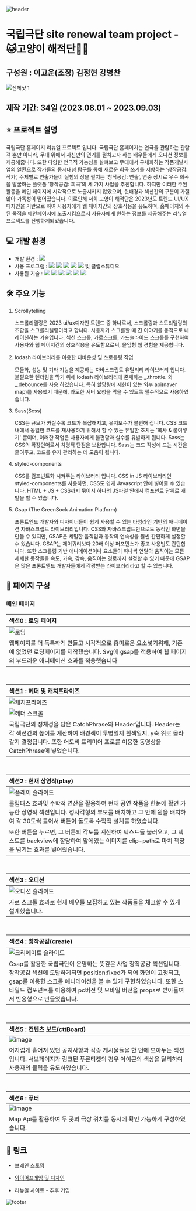 ![header](https://capsule-render.vercel.app/api?type=waving&color=0:665dff,100:5ee4ff&height=300&section=header&text=고양이%20해적단&fontSize=90&fontColor=ffffff)

# 국립극단 site renewal team project - 🐱고양이 해적단🏴‍☠️

## 구성원 : 이고운(조장) 김정현 강병찬
![전체샷 1](https://github.com/Kangbcgit/NationalTheaterCompanyRenewal/assets/85141928/d94d45bf-5991-450f-bcac-5e841c6169ae)

## 제작 기간: 34일 (2023.08.01 ~ 2023.09.03)

## ⭐️ 프로젝트 설명
  국립극단 홈페이지 리뉴얼 프로젝트 입니다. 국립극단 홈페이지는 연극을 관람하는 관람객 뿐만 아니라, 무대 위에서 자신만의 연기를 펼치고자 하는 배우들에게 오디션 정보를 제공해줍니다. 또한 다양한 연극적 가능성을 살펴보고 무대에서 구체화하는 작품개발사업의 일환으로 작가들의 동시대성 탐구를 통해 새로운 희곡 쓰기를 지향하는 ‘창작공감: 작가’, 주제별로 연출가들이 실험의 장을 펼치는 ‘창작공감: 연출’, 연중 상시로 우수 희곡을 발굴하는 플랫폼 ‘창작공감: 희곡’의 세 가지 사업을 추진합니다. 하지만 이러한 주된 활동을 메인 페이지에 시각적으로 노출시키지 않았으며, 뒷배경과 섹션간의 구분이 가질 않아 가독성이 떨어졌습니다. 이로인해 저희 고양이 해적단은 2023년도 트렌드 UI/UX 디자인을 기반으로 하여 사용자에게 웹 페이지간의 상호작용을 유도하며, 홈페이지의 주된 목적을 메인페이지에 노출시킴으로서 사용자에게 원하는 정보를 제공해주는 리뉴얼 프로젝트를 진행하게되었습니다.

  
## 💻 개발 환경
+ 개발 환경 : <img src="https://img.shields.io/badge/windows10-0078D6?style=flat-square&logo=windows10&logoColor=white"/>
+ 사용 프로그램 : <img src="https://img.shields.io/badge/Vs code-007ACC?style=flat-square&logo=visualstudiocode&logoColor=white"/> <img src="https://img.shields.io/badge/Photoshop-31A8FF?style=flat-square&logo=adobephotoshop&logoColor=white"/> <img src="https://img.shields.io/badge/figma-F24E1E?style=flat-square&logo=figma&logoColor=white"/> <img src="https://img.shields.io/badge/Illustrator-FF9A00?style=flat-square&logo=adobeillustrator&logoColor=white"/> <img src="https://img.shields.io/badge/PremierePro-9999FF?style=flat-square&logo=adobepremierepro&logoColor=white"/> 및 클립스튜디오
+ 사용된 기술 :
  <img src="https://img.shields.io/badge/React-61DAFB?style=flat-square&logo=react&logoColor=white"/> <img src="https://img.shields.io/badge/Sass-CC6699?style=flat-square&logo=sass&logoColor=white"/> <img src="https://img.shields.io/badge/StyledComponents-DB7093?style=flat-square&logo=styledcomponents&logoColor=white"/> <img src="https://img.shields.io/badge/Lodash-3492FF?style=flat-square&logo=lodash&logoColor=white"/> <img src="https://img.shields.io/badge/Gsap-88CE02?style=flat-square&logo=greensock&logoColor=white"/> <img src="https://img.shields.io/badge/Naver API-03C75A?style=flat-square&logo=naver&logoColor=white"/>

## 🛠️ 주요 기능
1. Scrollytelling
   
    스크롤리텔링은 2023 ui/ux디자인 트렌드 중 하나로서, 스크롤링과 스토리텔링의 조합을 스크롤리텔링이라고 합니다. 사용자가 스크롤할 때 긴 이야기를 동적으로 내레이션하는 기술입니다. 섹션 스크롤, 가로스크롤, 카드슬라이드 스크롤를 구현하여 사용자와 웹 페이지간의 상호작용을 유도함으로써, 몰입형 웹 경험을 제공합니다.
   
2. lodash 라이브러리를 이용한 디바운싱 및 쓰로틀링 작업

    모듈화, 성능 및 기타 기능을 제공하는 자바스크립트 유틸리티 라이브러리 입니다. 불필요한 렌더링을 막기 위해 lodash 라이브러리에 존재하는 _.throttle. 와 _.debounce를 사용 하였습니다. 특히 할당량에 제한이 있는 외부 api(naver map)를 사용했기 때문에, 과도한 서버 요청을 막을 수 있도록 필수적으로 사용하였습니다.
   
3. Sass(Scss)

    CSS는 규모가 커질수록 코드가 복잡해지고, 유지보수가 불편해 집니다. CSS 코드 내에서 동일한 코드를 재사용하기 위해서 할 수 있는 유일한 조치는 '복사 & 붙여넣기' 뿐이며, 이러한 작업은 사용자에게 불편함과 실수를 유발하게 됩니다. Sass는 CSS의 확장언어로서 치명적 단점을 보완합니다. Sass는 코드 작성에 드는 시간을 줄여주고, 코드를 유지 관리하는 데 도움이 됩니다.

4. styled-components

    CSS를 컴포넌트화 시켜주는 라이브러리 입니다. CSS in JS 라이브러리인 styled-components를 사용하면, CSS도 쉽게 Javascript 안에 넣어줄 수 있습니다. HTML + JS + CSS까지 묶어서 하나의 JS파일 안에서 컴포넌트 단위로 개발을 할 수 있습니다.
   
5. Gsap (The GreenSock Animation Platform)

    프론트엔드 개발자와 디자이너들이 쉽게 사용할 수 있는 타임라인 기반의 애니메이션 자바스크립트 라이브러리입니다. CSS와 자바스크립트만으로도 동적인 화면을 만들 수 있지만, GSAP은 세밀한 움직임과 동작의 연속성을 훨씬 간편하게 설정할 수 있습니다. GSAP는 제이쿼리보다 20배 이상 퍼포먼스가 좋고 사용법도 간단합니다. 또한 스크롤링 기반 애니메이션이나 요소들이 하나씩 연달아 움직이는 모든 세세한 동작들을 속도, 가속, 감속, 움직이는 경로까지 설정할 수 있기 때문에 GSAP은 많은 프론트엔드 개발자들에게 각광받는 라이브러리라고 할 수 있습니다.

## 👀 페이지 구성
 ### 메인 페이지
  |섹션0 : 로딩 페이지|
  |:---|
  |![로딩](https://github.com/Kangbcgit/NationalTheaterCompanyRenewal/assets/85141928/2da66164-7f1a-4d1a-b146-35f7235d66ce)|
  |웹페이지를 더 독특하게 만들고 시각적으로 흥미로운 요소넣기위해, 기존에 없었던 로딩페이지를 제작했습니다. Svg에 gsap를 적용하여 ​웹 페이지의 부드러운 애니메이션 효과를 적용햇습니다 |

<br>

  |섹션1 : 헤더 및 캐치프라이즈|
  |:---|
  |![캐치프라이즈](https://github.com/Kangbcgit/NationalTheaterCompanyRenewal/assets/85141928/1de3a640-ded8-4e6e-baec-cb6d557b4537)|
  |![헤더 스크롤](https://github.com/Kangbcgit/NationalTheaterCompanyRenewal/assets/85141928/7cdf37fd-d61b-4c28-8d91-d4f87a9d6130)|
  |국립극단의 정체성을 담은 CatchPhrase와 Header입니다. Header는 각 섹션간의 높이를 계산하여 배경색이 투명일지 흰색일지, y축 위로 올라갈지 결정됩니다. 또한 어도비 프리미어 프로를 이용한 동영상을 CatchPhrase에 넣었습니다.|

<br>

  |섹션2 : 현재 상영작(play)|
  |:---|
  |![플레이 슬라이드](https://github.com/Kangbcgit/NationalTheaterCompanyRenewal/assets/85141928/cce43ca1-87d1-4f42-a058-de16f1004101)|
  |클립패스 효과및 수학적 연산을 활용하여 현재 공연 작품을 한눈에 확인 가능한 상영작 섹션입니다. 정사각형의 부모를 배치하고 그 안에 원을 배치하여 각 30도씩 틀어서 버튼이 돌도록 수학적 설계를 하였습니다.
   또한 버튼을 누르면, 그 버튼의 각도를 계산하여 텍스트들 불러오고, 그 텍스트를 backview에 할당하여 앞에있는 이미지를 clip-path로 마치 책장을 넘기는 효과를 넣어줬습니다.|
  
<br>

  |섹션3 : 오디션|
  |:---|
  |![오디션 슬라이드](https://github.com/Kangbcgit/NationalTheaterCompanyRenewal/assets/85141928/ece332d8-855d-46af-ab8f-fb92e115e7e3)|
  |가로 스크롤 효과로 현재 배우를 모집하고 있는 작품들을 체크할 수 있게 설계했습니다.|
    
<br>

  |섹션4 : 창작공감(create)|
  |:---|
  |![크리에이트 슬라이드](https://github.com/Kangbcgit/NationalTheaterCompanyRenewal/assets/85141928/5bed65b4-d11f-4a13-a8dd-e6d274a7d3b9)|
  |Gsap를 활용한 국립극단이 운영하는 뜻깊은 사업 창작공감 섹션입니다. 창작공감 섹션에 도달하게되면 position:fixed가 되어 화면이 고정되고, gsap를 이용한 스크롤 애니메이션을 볼 수 있게 구현하였습니다. 또한 스타일드 컴포넌트를 이용하여 pc버전 및 모바일 버전을 props로 받아들여서 반응형으로 만들었습니다.|

<br>

  |섹션5 : 컨텐츠 보드(cttBoard)|
  |:---|
  |![image](https://github.com/Kangbcgit/NationalTheaterCompanyRenewal/assets/85141928/42ee4d79-206e-45f8-b769-b34be7cdf7bf)|
  |어지럽게 흩어져 있던 공지사항과 각종 게시물들을 한 번에 모아두는 섹션입니다. 서브페이지가 링크된 푸른티켓의 경우 아이콘의 색상을 달리하여 사용자의 클릭을 유도하였습니다.|
  
<br>

  |섹션6 : 푸터|
  |:---|
  |![image](https://github.com/Kangbcgit/NationalTheaterCompanyRenewal/assets/85141928/5f687c6b-4b4a-43e0-9412-17a20938457e)|
  |Map Api를 활용하여 두 곳의 극장 위치를 동시에 확인 가능하게 구성하였습니다.|
  

## 🚀 링크

+  [브레인 스토밍](https://www.figma.com/file/S679fg8JLgH2zA5yGCaeTM/%EC%95%BD%ED%83%88-%EA%B3%B5%EB%AA%A8%EB%8B%A8?type=whiteboard&node-id=0%3A1&t=3retzeLsg7Rb3Ul8-1)

+ [와이어프레임 및 디자인](https://www.figma.com/file/MyqF41MZuZjrAp0r1cW8LA/%EA%B3%A0%EC%96%91%EC%9D%B4-%ED%95%B4%EC%A0%81%EB%8B%A8?type=design&node-id=259%3A1457&mode=design&t=O5P9Rev4PQLO8zDh-1)

+ 리뉴얼 사이트 - 추후 기입


![footer](https://capsule-render.vercel.app/api?type=rect&color=0:665dff,100:5ee4ff&height=180&section=header&text=읽어주셔서%20감사합니다&fontSize=40&fontColor=ffffff&animation=twinkling)

 
